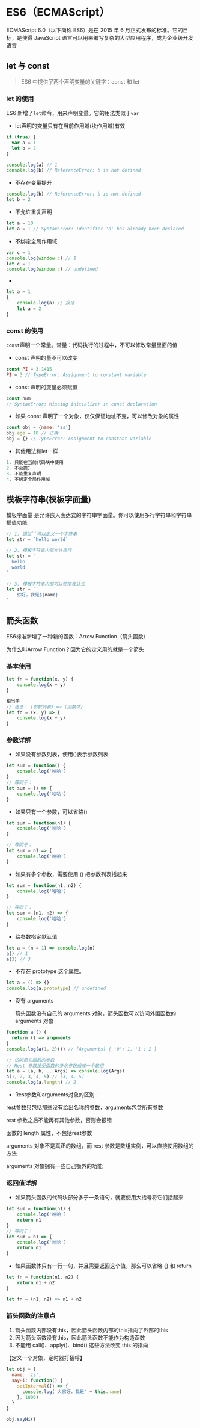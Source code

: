 # ES6（ECMAScript）

ECMAScript 6.0（以下简称 ES6）是在 2015 年 6 月正式发布的标准。它的目标，是使得 JavaScript 语言可以用来编写复杂的大型应用程序，成为企业级开发语言

## let 与 const

> ES6 中提供了两个声明变量的关键字：const 和 let

### let 的使用

ES6 新增了`let`命令，用来声明变量。它的用法类似于`var`

- let声明的变量只有在当前作用域(块作用域)有效

```js
if (true) {
  var a = 1
  let b = 2
}

console.log(a) // 1
console.log(b) // ReferenceError: b is not defined
```

- 不存在变量提升

```js
console.log(b) // ReferenceError: b is not defined
let b = 2
```

- 不允许重复声明

```js
let a = 10
let a = 1 // SyntaxError: Identifier 'a' has already been declared
```

- 不绑定全局作用域

```javascript
var c = 1
console.log(window.c) // 1
let c = 1
console.log(window.c) // undefined
```

- 

```javascript
let a = 1
{
	console.log(a) // 报错
    let a = 2
}
```



### const 的使用

`const`声明一个常量。常量：代码执行的过程中，不可以修改常量里面的值 

- const 声明的量不可以改变

```js
const PI = 3.1415
PI = 3 // TypeError: Assignment to constant variable
```

- const 声明的变量必须赋值

```js
const num
// SyntaxError: Missing initializer in const declaration
```

- 如果 const 声明了一个对象，仅仅保证地址不变，可以修改对象的属性

```js
const obj = {name: 'zs'}
obj.age = 18 // 正确
obj = {} // TypeError: Assignment to constant variable
```

- 其他用法和let一样

```js
1. 只能在当前代码块中使用
2. 不会提升
3. 不能重复声明
4. 不绑定全局作用域
```

###  

## 模板字符串(模板字面量)

模板字面量 是允许嵌入表达式的字符串字面量。你可以使用多行字符串和字符串插值功能

```js
// 1. 通过``可以定义一个字符串
let str = `hello world`

// 2. 模板字符串内部允许换行
let str = `
  hello
  world
`

// 3. 模板字符串内部可以使用表达式
let str = `
	你好，我是${name}
`
```



## 箭头函数

ES6标准新增了一种新的函数：Arrow Function（箭头函数）

为什么叫Arrow Function？因为它的定义用的就是一个箭头

### 基本使用

```js
let fn = function(x, y) {
    console.log(x + y)
}

相当于
// 语法： (参数列表) => {函数体}
let fn = (x, y) => {
    console.log(x + y)
}
```

### 参数详解

- 如果没有参数列表，使用()表示参数列表

```js
let sum = function() {    
    console.log('哈哈')
}
// 等同于：
let sum = () => {
    console.log('哈哈')
}
```

- 如果只有一个参数，可以省略()

```js
let sum = function(n1) {    
    console.log('哈哈')
}

// 等同于：
let sum = n1 => {
    console.log('哈哈')
}
```

- 如果有多个参数，需要使用 () 把参数列表括起来

```js
let sum = function(n1, n2) {    
    console.log('哈哈')
}

// 等同于：
let sum = (n1, n2) => {
    console.log('哈哈')
}
```

- 给参数指定默认值

```javascript
let a = (n = 1) => console.log(n)
a() // 1
a(3) // 3
```

- 不存在 prototype 这个属性。

```javascript
let a = () => {}
console.log(a.prototype) // undefined
```

- 没有 arguments

  箭头函数没有自己的 arguments 对象，箭头函数可以访问外围函数的 arguments 对象

```javascript
function a () {
  return () => arguments
}
console.log(a(1, 2)()) // [Arguments] { '0': 1, '1': 2 }

// 访问箭头函数的参数
// Rest 参数接受函数的多余参数组成一个数组
let a = (a, b, ...Args) => console.log(Args)
a(1, 2, 3, 4, 5) // [3, 4, 5]
console.log(a.length) // 2
```



- Rest参数和arguments对象的区别：

rest参数只包括那些没有给出名称的参数，arguments包含所有参数

rest 参数之后不能再有其他参数，否则会报错

函数的 length 属性，不包括rest参数

arguments 对象不是真正的数组，而 rest 参数是数组实例，可以直接使用数组的方法

arguments 对象拥有一些自己额外的功能



### 返回值详解

- 如果箭头函数的代码块部分多于一条语句，就要使用大括号将它们括起来

```js
let sum = function(n1) {    
    console.log('哈哈')
    return n1
}
// 等同于：
let sum = n1 => {
    console.log('哈哈')
   	return n1
}
```

- 如果函数体只有一行一句，并且需要返回这个值，那么可以省略 {} 和 return

```js
let fn = function(n1, n2) {
    return n1 + n2
}

let fn = (n1, n2) => n1 + n2
```



### 箭头函数的注意点

1. 箭头函数内部没有this，因此箭头函数内部的this指向了外部的this
2. 因为箭头函数没有this，因此箭头函数不能作为构造函数
3. 不能用 call()、apply()、bind() 这些方法改变 this 的指向

【定义一个对象，定时器打招呼】

```javascript
let obj = {
  name: 'zs',
  sayHi: function() {
    setInterval(() => {
      console.log('大家好，我是' + this.name)
    }, 1000)
  }
}

obj.sayHi()
```

